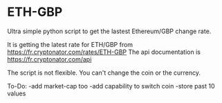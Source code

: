 # ETH-GBP
Ultra simple python script to get the lastest Ethereum/GBP change rate.

It is getting the latest rate for ETH/GBP from https://fr.cryptonator.com/rates/ETH-GBP
The api documentation is  https://fr.cryptonator.com/api

The script is not flexible. You can't change the coin or the currency. 

To-Do: 
-add market-cap too
-add capability to switch coin
-store past 10 values
